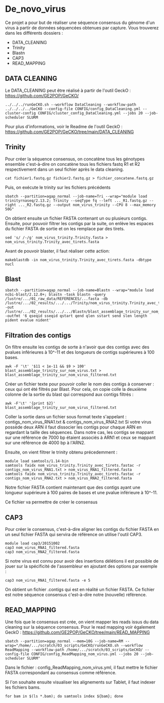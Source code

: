 # De_novo_virus

Ce projet a pour but de réaliser une séquence consensus du génome d'un virus à partir de données séquencées obtenues par capture. Vous trouverez dans les différents dossiers : 
- DATA_CLEANING
- Trinity
- Blastn
- CAP3
- READ_MAPPING

## DATA CLEANING
Le DATA_CLEANING peut être réalisé à partir de l'outil GeckO : https://github.com/GE2POP/GeCKO/

```
../../../runGeCKO.sh --workflow DataCleaning --workflow-path ../../../../GeCKO --config-file CONFIG/config_DataCleaning.yml --cluster-config CONFIG/cluster_config_DataCleaning.yml --jobs 20 --job-scheduler SLURM
```

Pour plus d'informations, voir le Readme de l'outil GeckO : https://github.com/GE2POP/GeCKO/tree/main/DATA_CLEANING

## Trinity 
Pour créer la séquence consensus, on concatène tous les génotypes ensemble c'est-à-dire on concatène tous les fichiers fastq R1 et R2 respectivement dans un seul fichier après le data cleaning. 

```
cat fichier1.fastq.gz fichier2.fastq.gz > fichier_concatene.fastq.gz
```

Puis, on exécute le trinity sur les fichiers précédents
```
sbatch --partition=agap_normal --job-name=Tri --wrap="module load trinityrnaseq/2.13.2; Trinity --seqType fq --left ..._R1.fastq.gz --right ..._R2.fastq.gz --output nom_virus_trinity --CPU 8 --max_memory 50G"

```
On obtient ensuite un fichier FASTA contenant un ou plusieurs contigs. 
Ensuite, pour pouvoir filtrer les contigs par la suite, on enlève les espaces du fichier FASTA de sortie et on les remplace par des tirets. 

```
sed 's/ /-/g' nom_virus_trinity.Trinity.fasta > nom_virus_trinity.Trinity_avec_tirets.fasta
```
Avant de pouvoir blaster, il faut réaliser cette action: 

```
makeblastdb -in nom_virus_trinity.Trinity_avec_tirets.fasta -dbtype nucl
```

## Blast

```
sbatch --partition=agap_normal --job-name=Blastn --wrap="module load ncbi-blast/2.12.0+; blastn -task blastn -query /lustre/.../01_raw_data/REFERENCES/...fasta -db /lustre/.../02_results/.../.../Trinity/nom_virus_trinity.Trinity_avec_tirets.fasta -out /lustre/.../02_results/.../.../Blastn/blast_assemblage_trinity_sur_nom_virus.txt -outfmt '6 qseqid sseqid qstart qend qlen sstart send slen length pident evalue nident'
```

## Filtration des contigs
On filtre ensuite les contigs de sorte à n'avoir que des contigs avec des pvalues inférieures à 10^-11 et des longueurs de contigs supérieures à 100 bases. 
```
awk -F '\t' '$11 < 1e-11 && $9 > 100' blast_assemblage_trinity_sur_nom_virus.txt > blast_assemblage_trinity_sur_nom_virus_filtered.txt
```

Créer un fichier texte pour pouvoir coller le nom des contigs à conserver : ceux qui ont été filtrés par Blast. Pour cela, on copie colle la deuxième colonne de la sortie du blast qui correspond aux contigs filtrés : 

```
awk -F'\t' '{print $2}' blast_assemblage_trinity_sur_nom_virus_filtered.txt 
```
Coller la sortie dans un fichier sous format texte s'appelant : contigs_nom_virus_RNA1.txt & contigs_nom_virus_RNA2.txt 
Si votre virus possède deux ARN il faut dissocier les contigs pour chaque ARN en regardant la taille des séquences. Dans notre cas, les contigs se mappant sur une référence de 7000 bp étaient associés à ARN1 et ceux se mappant sur une référence de 4000 bp à l'ARN2. 

Ensuite, on vient filtrer le trinity obtenu précedemment : 
```
module load samtools/1.14-bin
samtools faidx nom_virus_trinity.Trinity_avec_tirets.fastac -r contigs_nom_virus_RNA1.txt > nom_virus_RNA1_filtered.fasta
samtools faidx nom_virus_trinity.Trinity_avec_tirets.fastac -r contigs_nom_virus_RNA2.txt > nom_virus_RNA2_filtered.fasta
```
Notre fichier FASTA contient maintenant que des contigs ayant une longueur supérieure à 100 paires de bases et une pvalue inférieure à 10^-11. 

Ce fichier va permettre de créer le consensus 

## CAP3

Pour créer le consensus, c'est-à-dire aligner les contigs du fichier FASTA en un seul fichier FASTA qui servira de référence on utilise l'outil CAP3. 
```
module load cap3/20151002
cap3 nom_virus_RNA1_filtered.fasta
cap3 nom_virus_RNA2_filtered.fasta
```
Si notre virus est connu pour avoir des insertions délétions il est possible de jouer sur la spécificité de l'assembleur en ajoutant des options par exemple : 

```
cap3 nom_virus_RNA1_filtered.fasta -e 5
```

On obtient un fichier .contigs qui est en réalité un fichier FASTA. Ce fichier est notre séquence consensus c'est-à-dire notre (nouvelle) référence. 

## READ_MAPPING
Une fois que le consensus est crée, on vient mapper les reads issus du data cleaning sur la séquence consensus. Pour le read mapping voir également GeckO : https://github.com/GE2POP/GeCKO/tree/main/READ_MAPPING

```
sbatch --partition=agap_normal --mem=10G --job-name=RM --wrap="/home/.../scratch/03_scripts/GeCKO/runGeCKO.sh --workflow ReadMapping --workflow-path /home/.../scratch/03_scripts/GeCKO/ --config-file CONFIG/config_ReadMapping_nom_virus.yml --jobs 20 --job-scheduler SLURM"
```

Dans le fichier : config_ReadMapping_nom_virus.yml, il faut mettre le fichier FASTA correspondant au consensus comme référence. 

Si l'on souhaite ensuite visualiser les alignements sur Tablet, il faut indexer les fichiers bams. 
```
for bam in $(ls *.bam); do samtools index ${bam}; done
```



